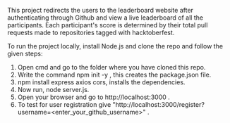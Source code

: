 This project redirects the users to the leaderboard website after authenticating through Github and view a live leaderboard of all the participants.
Each participant's score is determined by their total pull requests made to repositories tagged with hacktoberfest.

To run the project locally, install Node.js and clone the repo and follow the given steps:
1. Open cmd and go to the folder where you have cloned this repo.
2. Write the command npm init -y , this creates the package.json file.
3. npm install express axios cors,  installs the dependencies.
4. Now run, node server.js.
5. Open your browser and go to http://localhost:3000 .
6. To test for user registration give "http://localhost:3000/register?username=<enter_your_github_username>" . 
